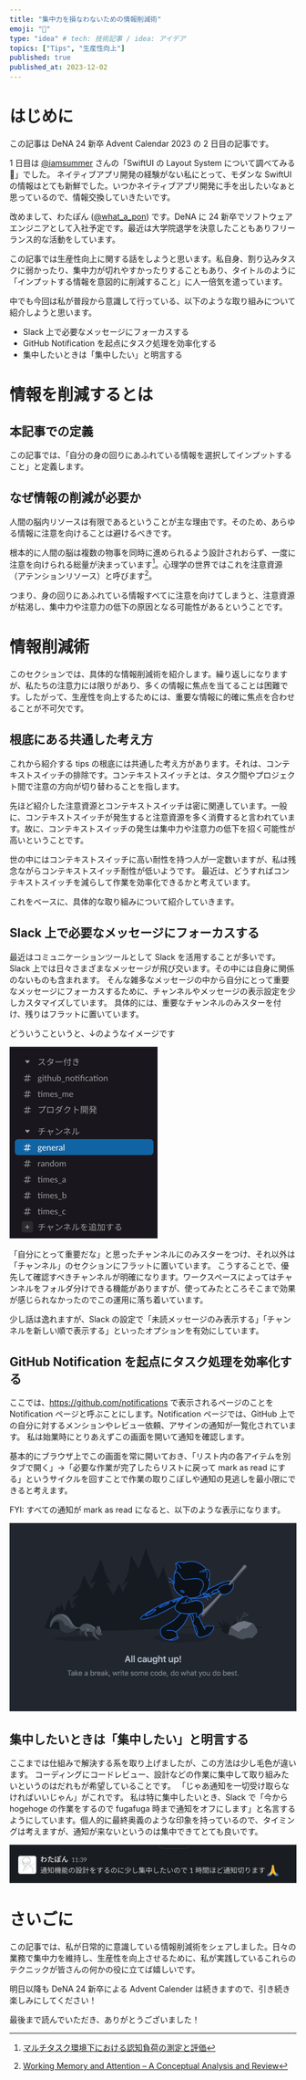 ```yaml
---
title: "集中力を損なわないための情報削減術"
emoji: "🦁"
type: "idea" # tech: 技術記事 / idea: アイデア
topics: ["Tips", "生産性向上"]
published: true
published_at: 2023-12-02
---
```


# はじめに

この記事は DeNA 24 新卒 Advent Calendar 2023 の 2 日目の記事です。

1 日目は [@iamsummer](https://qiita.com/iamsummer) さんの「SwiftUI の Layout System について調べてみる🤔」でした。 ネイティブアプリ開発の経験がない私にとって、モダンな SwiftUI の情報はとても新鮮でした。いつかネイティブアプリ開発に手を出したいなぁと思っているので、情報交換していきたいです。

改めまして、わたぽん ([@what_a_pon](https://twitter.com/what_a_pon)) です。DeNA に 24 新卒でソフトウェアエンジニアとして入社予定です。最近は大学院退学を決意したこともありフリーランス的な活動をしています。

この記事では生産性向上に関する話をしようと思います。私自身、割り込みタスクに弱かったり、集中力が切れやすかったりすることもあり、タイトルのように「インプットする情報を意図的に削減すること」に人一倍気を遣っています。

中でも今回は私が普段から意識して行っている、以下のような取り組みについて紹介しようと思います。

- Slack 上で必要なメッセージにフォーカスする
- GitHub Notification を起点にタスク処理を効率化する
- 集中したいときは「集中したい」と明言する

# 情報を削減するとは

## 本記事での定義

この記事では、「自分の身の回りにあふれている情報を選択してインプットすること」と定義します。

## なぜ情報の削減が必要か

人間の脳内リソースは有限であるということが主な理由です。そのため、あらゆる情報に注意を向けることは避けるべきです。

根本的に人間の脳は複数の物事を同時に進められるよう設計されおらず、一度に注意を向けられる総量が決まっています[^1]。心理学の世界ではこれを注意資源（アテンションリソース）と呼びます[^2]。

つまり、身の回りにあふれている情報すべてに注意を向けてしまうと、注意資源が枯渇し、集中力や注意力の低下の原因となる可能性があるということです。

# 情報削減術

このセクションでは、具体的な情報削減術を紹介します。繰り返しになりますが、私たちの注意力には限りがあり、多くの情報に焦点を当てることは困難です。したがって、生産性を向上するためには、重要な情報に的確に焦点を合わせることが不可欠です。

## 根底にある共通した考え方

これから紹介する tips の根底には共通した考え方があります。それは、コンテキストスイッチの排除です。コンテキストスイッチとは、タスク間やプロジェクト間で注意の方向が切り替わることを指します。

先ほど紹介した注意資源とコンテキストスイッチは密に関連しています。一般に、コンテキストスイッチが発生すると注意資源を多く消費すると言われています。故に、コンテキストスイッチの発生は集中力や注意力の低下を招く可能性が高いということです。

世の中にはコンテキストスイッチに高い耐性を持つ人が一定数いますが、私は残念ながらコンテキストスイッチ耐性が低いようです。
最近は、どうすればコンテキストスイッチを減らして作業を効率化できるかと考えています。

これをベースに、具体的な取り組みについて紹介していきます。

## Slack 上で必要なメッセージにフォーカスする

最近はコミュニケーションツールとして Slack を活用することが多いです。Slack 上では日々さまざまなメッセージが飛び交います。その中には自身に関係のないものも含まれます。
そんな雑多なメッセージの中から自分にとって重要なメッセージにフォーカスするために、チャンネルやメッセージの表示設定を少しカスタマイズしています。
具体的には、重要なチャンネルのみスターを付け、残りはフラットに置いています。

どういうこというと、↓のようなイメージです

![slack.png](/images/advent-calendar/slack-channel.png)

「自分にとって重要だな」と思ったチャンネルにのみスターをつけ、それ以外は「チャンネル」のセクションにフラットに置いています。
こうすることで、優先して確認すべきチャンネルが明確になります。ワークスペースによってはチャンネルをフォルダ分けできる機能がありますが、使ってみたところそこまで効果が感じられなかったのでこの運用に落ち着いています。

少し話は逸れますが、Slack の設定で「未読メッセージのみ表示する」「チャンネルを新しい順で表示する」といったオプションを有効にしています。

## GitHub Notification を起点にタスク処理を効率化する

ここでは、https://github.com/notifications で表示されるページのことを Notification ページと呼ぶことにします。Notification ページでは、GitHub 上での自分に対するメンションやレビュー依頼、アサインの通知が一覧化されています。
私は始業時にとりあえずこの画面を開いて通知を確認します。

基本的にブラウザ上でこの画面を常に開いておき、「リスト内の各アイテムを別タブで開く」→「必要な作業が完了したらリストに戻って mark as read にする」というサイクルを回すことで作業の取りこぼしや通知の見逃しを最小限にできると考えます。

FYI: すべての通知が mark as read になると、以下のような表示になります。

![img_3.png](/images/advent-calendar/github-notification-all-read.png)

## 集中したいときは「集中したい」と明言する

ここまでは仕組みで解決する系を取り上げましたが、この方法は少し毛色が違います。
コーディングにコードレビュー、設計などの作業に集中して取り組みたいというのはだれもが希望していることです。
「じゃあ通知を一切受け取らなければいいじゃん」がこれです。
私は特に集中したいとき、Slack で「今から hogehoge の作業をするので fugafuga 時まで通知をオフにします」と名言するようにしています。個人的に最終奥義のような印象を持っているので、タイミングは考えますが、通知が来ないというのは集中できてとても良いです。

![img_4.png](/images/advent-calendar/slack-focus-message.png)

# さいごに

この記事では、私が日常的に意識している情報削減術をシェアしました。日々の業務で集中力を維持し、生産性を向上させるために、私が実践しているこれらのテクニックが皆さんの何かの役に立てば嬉しいです。

明日以降も DeNA 24 新卒による Advent Calender は続きますので、引き続き楽しみにしてください！

最後まで読んでいただき、ありがとうございました！

[^1]: [マルチタスク環境下における認知負荷の測定と評価](https://cir.nii.ac.jp/crid/1520009409519091200)
[^2]: [Working Memory and Attention – A Conceptual Analysis and Review](https://www.ncbi.nlm.nih.gov/pmc/articles/PMC6688548/#:~:text=The%20idea%20of%20attention%20as,processes%2C%20depending%20on%20task%20demands.)
